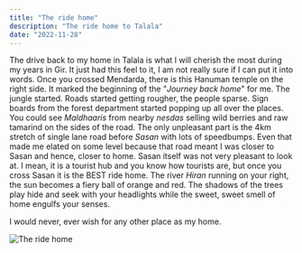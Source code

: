 ```yaml
---
title: "The ride home"
description: "The ride home to Talala"
date: "2022-11-28"
---
```

The drive back to my home in Talala is what I will cherish the most during my
years in Gir. It just had this feel to it, I am not really sure if I can put it
into words.
Once you crossed Mendarda, there is this Hanuman temple on the right side. It
marked the beginning of the "*Journey back home*" for me. The jungle started.
Roads started getting rougher, the people sparse. Sign boards from the forest
department started popping up all over the places. You could see *Maldhaaris*
from nearby *nesdas*  selling wild berries and raw tamarind on the sides of the
road.
The only unpleasant part is the 4km stretch of single lane road before *Sasan*
with lots of speedbumps. Even that made me elated on some level because that
road meant I was closer to Sasan and hence, closer to home. Sasan itself was
not very pleasant to look at. I mean, it is a tourist hub and you know how
tourists are, but once you cross Sasan it is the BEST ride home. 
The river *Hiran* running on your right, the sun becomes a fiery ball of orange
and red. The shadows of the trees play hide and seek with your headlights while
the sweet, sweet smell of home engulfs your senses.

I would never, ever wish for any other place as my home.

![The ride home](/the_ride_home.gif)


